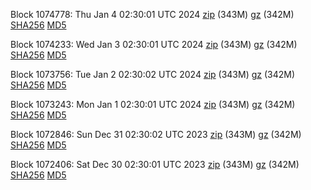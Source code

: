 Block 1074778: Thu Jan  4 02:30:01 UTC 2024 [zip](https://files.01coin.io/mainnet/2024-01-04/bootstrap.dat.zip) (343M) [gz](https://files.01coin.io/mainnet/2024-01-04/bootstrap.dat.tar.gz) (342M) [SHA256](https://files.01coin.io/mainnet/2024-01-04/sha256.txt) [MD5](https://files.01coin.io/mainnet/2024-01-04/md5.txt)

Block 1074233: Wed Jan  3 02:30:01 UTC 2024 [zip](https://files.01coin.io/mainnet/2024-01-03/bootstrap.dat.zip) (343M) [gz](https://files.01coin.io/mainnet/2024-01-03/bootstrap.dat.tar.gz) (342M) [SHA256](https://files.01coin.io/mainnet/2024-01-03/sha256.txt) [MD5](https://files.01coin.io/mainnet/2024-01-03/md5.txt)

Block 1073756: Tue Jan  2 02:30:02 UTC 2024 [zip](https://files.01coin.io/mainnet/2024-01-02/bootstrap.dat.zip) (343M) [gz](https://files.01coin.io/mainnet/2024-01-02/bootstrap.dat.tar.gz) (342M) [SHA256](https://files.01coin.io/mainnet/2024-01-02/sha256.txt) [MD5](https://files.01coin.io/mainnet/2024-01-02/md5.txt)

Block 1073243: Mon Jan  1 02:30:01 UTC 2024 [zip](https://files.01coin.io/mainnet/2024-01-01/bootstrap.dat.zip) (343M) [gz](https://files.01coin.io/mainnet/2024-01-01/bootstrap.dat.tar.gz) (342M) [SHA256](https://files.01coin.io/mainnet/2024-01-01/sha256.txt) [MD5](https://files.01coin.io/mainnet/2024-01-01/md5.txt)

Block 1072846: Sun Dec 31 02:30:02 UTC 2023 [zip](https://files.01coin.io/mainnet/2023-12-31/bootstrap.dat.zip) (343M) [gz](https://files.01coin.io/mainnet/2023-12-31/bootstrap.dat.tar.gz) (342M) [SHA256](https://files.01coin.io/mainnet/2023-12-31/sha256.txt) [MD5](https://files.01coin.io/mainnet/2023-12-31/md5.txt)

Block 1072406: Sat Dec 30 02:30:01 UTC 2023 [zip](https://files.01coin.io/mainnet/2023-12-30/bootstrap.dat.zip) (343M) [gz](https://files.01coin.io/mainnet/2023-12-30/bootstrap.dat.tar.gz) (342M) [SHA256](https://files.01coin.io/mainnet/2023-12-30/sha256.txt) [MD5](https://files.01coin.io/mainnet/2023-12-30/md5.txt)

